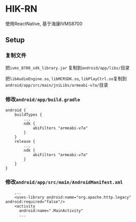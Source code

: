 # HIK-RN

使用ReactNative, 基于海康IVMS8700

## Setup

### 复制文件

把`ivms_8700_sdk_library.jar` 复制到`android/app/libs/`目录

把`libAudioEngine.so`, `libMCRSDK.so`, `libPlayCtrl.so`复制到`android/app/src/main/jniLibs/armeabi-v7a/`目录


### 修改`android/app/build.gradle`

```
android {
    buildTypes {
        ...
        ndk {
            abiFilters "armeabi-v7a"
        }
    }
    release {
        ...
        ndk {
            abiFilters "armeabi-v7a"
        }
    }
}
```

### 修改`android/app/src/main/AndroidManifest.xml`

```
    ...
    <uses-library android:name="org.apache.http.legacy" android:required="false"/>
    <activity
      android:name=".MainActivity"
      ...

```
